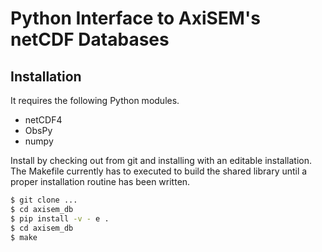 # Python Interface to AxiSEM's netCDF Databases

## Installation

It requires the following Python modules.

* netCDF4
* ObsPy
* numpy

Install by checking out from git and installing with an editable installation.
The Makefile currently has to executed to build the shared library until a
proper installation routine has been written.

```bash
$ git clone ...
$ cd axisem_db
$ pip install -v - e .
$ cd axisem_db
$ make
```

